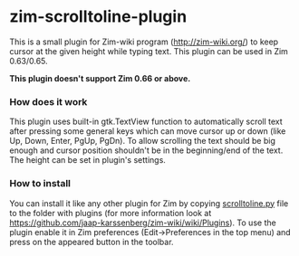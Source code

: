 # zim-scrolltoline-plugin

This is a small plugin for Zim-wiki program (http://zim-wiki.org/) to keep cursor at the given height while typing text. 
This plugin can be used in Zim 0.63/0.65.

**This plugin doesn't support Zim 0.66 or above.**

### How does it work
This plugin uses built-in gtk.TextView function to automatically scroll text after pressing some general keys which can move cursor up or down (like Up, Down, Enter, PgUp, PgDn). To allow scrolling the text should be big enough and cursor position shouldn't be in the beginning/end of the text. The height can be set in plugin's settings.

### How to install
You can install it like any other plugin for Zim by copying [scrolltoline.py](scrolltoline.py) file to the folder with plugins (for more information look at https://github.com/jaap-karssenberg/zim-wiki/wiki/Plugins). To use the plugin enable it in Zim preferences (Edit->Preferences in the top menu) and press on the appeared button in the toolbar.
